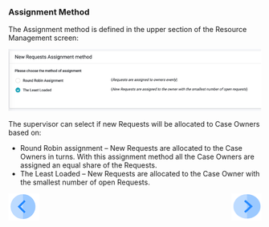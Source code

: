 

### Assignment Method

The Assignment method is defined in the upper section of the Resource Management screen: 

 ![image](/articles/DPM/images/Figure_52_Assignment_Method.png)

The supervisor can select if new Requests will be allocated to Case Owners based on:

- Round Robin assignment – New Requests are allocated to the Case Owners in turns. With this assignment method all the Case Owners are assigned an equal share of the Requests.
- The Least Loaded – New Requests are allocated to the Case Owner with the smallest number of open Requests. 



[![Previous](/articles/DPM/images/Previous.png)](/articles/DPM/07_Supervisor_User_Interface/02_Supervisor_User_Interface_Config.md)[<img align="right" width="60" height="54" src="/articles/DPM/images/Next.png">](/articles/DPM/07_Supervisor_User_Interface/04_Supervisor_User_Interface_Criteria.md)

